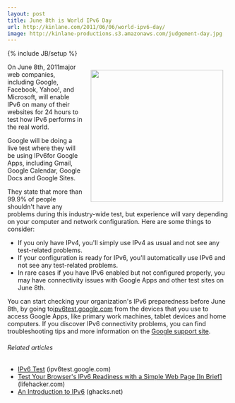 ```yaml
---
layout: post
title: June 8th is World IPv6 Day
url: http://kinlane.com/2011/06/06/world-ipv6-day/
image: http://kinlane-productions.s3.amazonaws.com/judgement-day.jpg
---
```

{% include JB/setup %}
<p>
     <img style="padding: 15px;" src="http://kinlane-productions.s3.amazonaws.com/judgement-day.jpg"  width="300" align="right" />On June 8th, 2011major web companies, including Google, Facebook, Yahoo!, and Microsoft, will enable IPv6 on many of their websites for 24 hours to test how IPv6 performs in the real world.
</p>

<p>
     Google will be doing a live test where they will be using IPv6for Google Apps, including Gmail, Google Calendar, Google Docs and Google Sites.
</p>

<p>
     They state that more than 99.9% of people shouldn't have any problems during this industry-wide test, but experience will vary depending on your computer and network configuration. Here are some things to consider:
</p>
<ul class="mainlist">
     <li>If you only have IPv4, you'll simply use IPv4 as usual and not see any test-related problems.
     </li>
     <li>If your configuration is ready for IPv6, you'll automatically use IPv6 and not see any test-related problems.
     </li>
     <li>In rare cases if you have IPv6 enabled but not configured properly, you may have connectivity issues with Google Apps and other test sites on June 8th.
     </li>
</ul>
<p>
     You can start checking your organization's IPv6 preparedness before June 8th, by going to<a href="http://ipv6test.google.com/" target="_blank">ipv6test.google.com</a> from the devices that you use to access Google Apps, like primary work machines, tablet devices and home computers. If you discover IPv6 connectivity problems, you can find troubleshooting tips and more information on the <a title="Google IPv6 Site" href="http://www.google.com/support/websearch/bin/answer.py?hl=en&amp;topic=8995&amp;answer=1299266">Google support site</a>.
</p>
<h6 class="zemanta-related-title" style="font-size: 1em;">
     Related articles
</h6>
<ul class="zemanta-article-ul">
     <li class="zemanta-article-ul-li">
          <a href="http://ipv6test.google.com/">IPv6 Test</a> (ipv6test.google.com)
     </li>
     <li class="zemanta-article-ul-li">
          <a href="http://lifehacker.com/5808869/test-your-browsers-ipv6-readiness-with-a-simple-web-page">Test Your Browser's IPv6 Readiness with a Simple Web Page [In Brief]</a> (lifehacker.com)
     </li>
     <li class="zemanta-article-ul-li">
          <a href="http://www.ghacks.net/2011/06/06/an-introduction-to-ipv6/">An Introduction to IPv6</a> (ghacks.net)
     </li>
</ul>